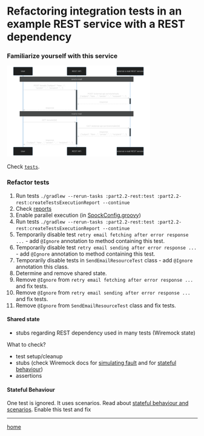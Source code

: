 # Refactoring integration tests in an example  REST service with a REST dependency

### Familiarize yourself with this service

<img alt="sequence diagram" src=".readme/sequence.svg" width="75%">

Check [`tests`](src/test/groovy).

### Refactor tests

1. Run tests `./gradlew --rerun-tasks :part2.2-rest:test :part2.2-rest:createTestsExecutionReport --continue`
2. Check [reports](build/reports/tests-execution/html/test.html)
3. Enable parallel execution (in [SpockConfig.groovy](src/test/resources/SpockConfig.groovy))
4. Run tests `./gradlew --rerun-tasks :part2.2-rest:test :part2.2-rest:createTestsExecutionReport --continue`
5. Temporarily disable test `retry email fetching after error response ...` - add `@Ignore` annotation to method
   containing this test.
6. Temporarily disable test `retry email sending after error response ...` - add `@Ignore` annotation to method
   containing this test.
7. Temporarily disable tests in `SendEmailResourceTest` class - add `@Ignore` annotation this class.
8. Determine and remove shared state.
9. Remove `@Ignore` from `retry email fetching after error response ...` and fix tests.
10. Remove `@Ignore` from `retry email sending after error response ...` and fix tests.
11. Remove `@Ignore` from `SendEmailResourceTest` class and fix tests.

#### Shared state

- stubs regarding REST dependency used in many tests (Wiremock state)

What to check?

- test setup/cleanup
- stubs (check Wiremock docs for [simulating fault](https://wiremock.org/docs/simulating-faults/) and
  for [stateful behaviour](https://wiremock.org/docs/stateful-behaviour/))
- assertions

#### Stateful Behaviour

One test is ignored. It uses scenarios. Read
about [stateful behaviour and scenarios](https://wiremock.org/docs/stateful-behaviour/). Enable this test and fix

---
[home](../README.md)